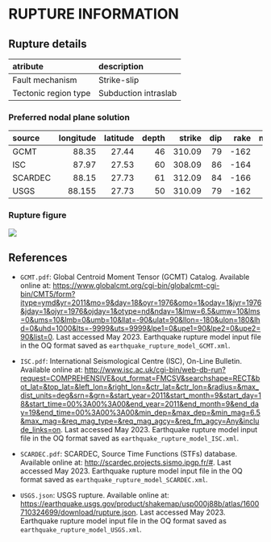 # RUPTURE INFORMATION
    
## Rupture details

| atribute             | description          |
|:---------------------|:---------------------|
| Fault mechanism      | Strike-slip          |
| Tectonic region type | Subduction intraslab |

### Preferred nodal plane solution

| source   |   longitude |   latitude |   depth |   strike |   dip |   rake |   mag |
|:---------|------------:|-----------:|--------:|---------:|------:|-------:|------:|
| GCMT     |      88.35  |      27.44 |      46 |   310.09 |    79 |   -162 |   6.9 |
| ISC      |      87.97  |      27.53 |      60 |   308.09 |    86 |   -164 |   6.9 |
| SCARDEC  |      88.15  |      27.73 |      61 |   312.09 |    84 |   -166 |   6.9 |
| USGS     |      88.155 |      27.73 |      50 |   310.09 |    79 |   -162 |   6.9 |

### Rupture figure

![](earthquake_ruptures.png)

## References

- `GCMT.pdf`: Global Centroid Moment Tensor (GCMT) Catalog. Available online at: https://www.globalcmt.org/cgi-bin/globalcmt-cgi-bin/CMT5/form?itype=ymd&yr=2011&mo=9&day=18&oyr=1976&omo=1&oday=1&jyr=1976&jday=1&ojyr=1976&ojday=1&otype=nd&nday=1&lmw=6.5&umw=10&lms=0&ums=10&lmb=0&umb=10&llat=-90&ulat=90&llon=-180&ulon=180&lhd=0&uhd=1000&lts=-9999&uts=9999&lpe1=0&upe1=90&lpe2=0&upe2=90&list=0. Last accessed May 2023. Earthquake rupture model input file in the OQ format saved as `earthquake_rupture_model_GCMT.xml`.

- `ISC.pdf`: International Seismological Centre (ISC), On-Line Bulletin. Available online at: http://www.isc.ac.uk/cgi-bin/web-db-run?request=COMPREHENSIVE&out_format=FMCSV&searchshape=RECT&bot_lat=&top_lat=&left_lon=&right_lon=&ctr_lat=&ctr_lon=&radius=&max_dist_units=deg&srn=&grn=&start_year=2011&start_month=9&start_day=18&start_time=00%3A00%3A00&end_year=2011&end_month=9&end_day=19&end_time=00%3A00%3A00&min_dep=&max_dep=&min_mag=6.5&max_mag=&req_mag_type=&req_mag_agcy=&req_fm_agcy=Any&include_links=on. Last accessed May 2023. Earthquake rupture model input file in the OQ format saved as `earthquake_rupture_model_ISC.xml`.

- `SCARDEC.pdf`: SCARDEC, Source Time Functions (STFs) database. Available online at: http://scardec.projects.sismo.ipgp.fr/#. Last accessed May 2023. Earthquake rupture model input file in the OQ format saved as `earthquake_rupture_model_SCARDEC.xml`.

- `USGS.json`: USGS rupture. Available online at: https://earthquake.usgs.gov/product/shakemap/usp000j88b/atlas/1600710324699/download/rupture.json. Last accessed May 2023. Earthquake rupture model input file in the OQ format saved as `earthquake_rupture_model_USGS.xml`.